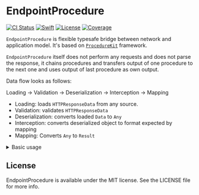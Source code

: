 # EndpointProcedure


[![CI Status](https://img.shields.io/travis/sviatoslav/EndpointProcedure.svg?style=for-the-badge)](https://travis-ci.org/sviatoslav/EndpointProcedure)
[![Swift](https://img.shields.io/badge/Swift-4.2-orange.svg?style=for-the-badge)](https://swift.org)
[![License](https://img.shields.io/github/license/sviatoslav/EndpointProcedure.svg?style=for-the-badge)](https://github.com/sviatoslav/EndpointProcedure/blob/master/LICENSE)
[![Coverage](https://img.shields.io/codecov/c/github/sviatoslav/EndpointProcedure.svg?style=for-the-badge)](https://codecov.io/gh/sviatoslav/EndpointProcedure)

<!--
[![Version](https://img.shields.io/cocoapods/v/EndpointProcedure.svg?style=flat)](http://cocoapods.org/pods/EndpointProcedure)
[
[![Platform](https://img.shields.io/cocoapods/p/EndpointProcedure.svg?style=flat)](http://cocoapods.org/pods/EndpointProcedure)-->

`EndpointProcedure` is flexible typesafe bridge between network and application model.
 It's based on [`ProcedureKit`](https://github.com/procedurekit/procedurekit) framework.

 `EndpointProcedure` itself does not perform any requests and does not parse the response, it chains procedures and transfers output of one procedure to the next one and uses output of last procedure as own output.

 Data flow looks as follows:

 Loading -> Validation -> Deserialization -> Interception -> Mapping
 - Loading: loads `HTTPResponseData` from any source.
 - Validation: validates `HTTPResponseData`
 - Deserialization: converts loaded `Data` to `Any`
 - Interception: converts deserialized object to format expected by mapping
 - Mapping: Converts `Any` to `Result`

 <details><summary>Basic usage</summary>
 <span class='playground'>[`Example.playground`](Example.playground)</span>
 </details>

<!--## Requirements-->

<!--## Installation

EndpointProcedure is available through [CocoaPods](http://cocoapods.org). To install
it, simply add the following line to your Podfile:

```ruby
pod "EndpointProcedure"
```-->
<!--
## Author

Sviatoslav Yakymiv, sviatoslav.yakymiv@gmail.com-->

## License

EndpointProcedure is available under the MIT license. See the LICENSE file for more info.
